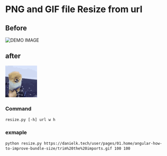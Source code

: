 # PNG and GIF file Resize from url

## Before
![DEMO IMAGE](https://github.com/DreamSky1996/png_or_gif_resize/blob/master/img/before.gif)
## after
![DEMO IMAGE](https://github.com/DreamSky1996/png_or_gif_resize/blob/master/img/after.gif)

### Command
```
resize.py [-h] url w h
```

### exmaple
```
python resize.py https://danielk.tech/user/pages/01.home/angular-how-to-improve-bundle-size/trim%20the%20imports.gif 100 100
```
